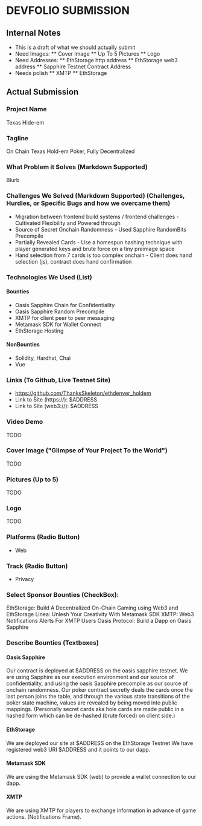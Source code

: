# DEVFOLIO SUBMISSION

## Internal Notes
* This is a draft of what we should actually submit
* Need Images:
** Cover Image
** Up To 5 Pictures
** Logo
* Need Addresses:
** EthStorage http address
** EthStorage web3 address
** Sapphire Testnet Contract Address
* Needs polish
** XMTP
** EthStorage 

## Actual Submission 
### Project Name
Texas Hide-em

### Tagline
On Chain Texas Hold-em Poker, Fully Decentralized 

### What Problem it Solves (Markdown Supported)
Blurb

### Challenges We Solved (Markdown Supported) (Challenges, Hurdles, or Specific Bugs and how we overcame them)
* Migration between frontend build systems / frontend challenges - Cultivated Flexibility and Powered through
* Source of Secret Onchain Randomness - Used Sapphire RandomBits Precompile
* Partially Revealed Cards - Use a homespun hashing technique with player generated keys and brute force on a tiny preimage space
* Hand selection from 7 cards is too complex onchain - Client does hand selection (js), contract does hand confirmation

### Technologies We Used (List)
#### Bounties
* Oasis Sapphire Chain for Confidentiality 
* Oasis Sapphire Random Precompile
* XMTP for client peer to peer messaging
* Metamask SDK for Wallet Connect 
* EthStorage Hosting 
#### NonBounties
* Solidity, Hardhat, Chai 
* Vue

### Links (To Github, Live Testnet Site)
* https://github.com/ThanksSkeleton/ethdenver_holdem
* Link to Site (https://): $ADDRESS
* Link to Site (web3://): $ADDRESS

### Video Demo
TODO

### Cover Image ("Glimpse of Your Project To the World")
TODO

### Pictures (Up to 5)
TODO 

### Logo
TODO 

### Platforms (Radio Button)
* Web

### Track (Radio Button)
* Privacy

### Select Sponsor Bounties (CheckBox):
EthStorage: Build A Decentralized On-Chain Gaming using Web3 and EthStorage
Linea: Unlesh Your Creativity With Metamask SDK
XMTP: Web3 Notifications Alerts For XMTP Users
Oasis Protocol: Build a Dapp on Oasis Sapphire

### Describe Bounties (Textboxes)

#### Oasis Sapphire 
Our contract is deployed at $ADDRESS on the oasis sapphire testnet.
We are using Sapphire as our execution environment and our source of confidentiality, and using the oasis Sapphire precompile as our source of onchain randomness.
Our poker contract secretly deals the cards once the last person joins the table, and through the various state transitions of the poker state machine, values are revealed by being moved into public mappings. 
(Personally secret cards aka hole cards are made public in a hashed form which can be de-hashed (brute forced) on client side.)

#### EthStorage
We are deployed our site at $ADDRESS on the EthStorage Testnet
We have registered web3 URI $ADDRESS and it points to our dapp.

#### Metamask SDK 
We are using the Metamask SDK (web) to provide a wallet connection to our dapp.

#### XMTP
We are using XMTP for players to exchange information in advance of game actions. (Notifications Frame). 